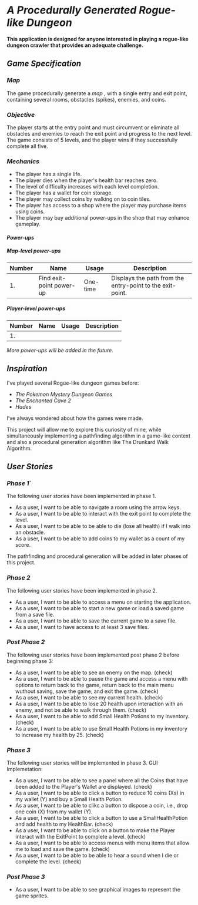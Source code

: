 # ***A Procedurally Generated Rogue-like Dungeon***

**This application is designed for anyone interested 
in playing a rogue-like dungeon crawler that 
provides an adequate challenge.**

## *Game Specification*
### *Map*
The game procedurally generate a *map* 
, with a single entry and exit point, containing 
several rooms, obstacles (spikes), enemies, and coins.
 
### *Objective*
The player starts at the entry point and must circumvent 
or eliminate all obstacles and enemies to reach the exit point 
and progress to the next level. 
The game consists of 5 levels, and the player wins
if they successfully complete all five.

### *Mechanics*
- The player has a single life.
- The player dies when the player's health 
bar reaches zero.
- The level of difficulty increases 
with each level completion. 
- The player has a wallet for coin storage.
- The player may collect coins by walking on to coin tiles.
- The player has access to a shop where the
player may purchase items using coins.
- The player may buy additional power-ups in the shop that may
enhance gameplay.

#### *Power-ups*
##### *Map-level power-ups*
|Number    |Name    |Usage    |Description    |
|----------|--------|---------|---------------|
|1. |Find exit-point power-up |One-time |Displays the path from the entry-point to the exit-point.|

##### *Player-level power-ups*
|Number    |Name    |Usage    |Description    |
|----------|--------|---------|---------------|
|1. |||||

*More power-ups will be added in the future.*

## *Inspiration*

I've played several Rogue-like dungeon games before:

- *The Pokemon Mystery Dungeon Games*
- *The Enchanted Cave 2*
- *Hades*

I’ve always wondered about how the games were made. 

This project will allow me to explore this curiosity 
of mine, while simultaneously implementing a pathfinding
algorithm in a game-like context and also a procedural generation 
algorithm like The Drunkard Walk Algorithm.

## *User Stories*
### *Phase 1*`
The following user stories have been implemented in phase 1.

- As a user, I want to be able to navigate a room using the arrow keys.
- As a user, I want to be able to interact with the exit point to complete the level. 
- As a user, I want to be able to be able to die (lose all health) if I walk into an obstacle.  
- As a user, I want to be able to add coins to my wallet as a count of my score.

The pathfinding and procedural generation will be added in later phases of this project.

### *Phase 2*

The following user stories have been implemented in phase 2.
- As a user, I want to be able to access a menu on starting the application.
- As a user, I want to be able to start a new game or load a saved game from a save file.
- As a user, I want to be able to save the current game to a save file.
- As a user, I want to have access to at least 3 save files.

### *Post Phase 2*
The following user stories have been implemented post phase 2 before beginning phase 3:

- As a user, I want to be able to see an enemy on the map. (check)
- As a user, I want to be able to pause the game and access a menu with options to
  return back to the game, return back to the main menu wuthout saving, save the
  game, and exit the game. (check)
- As a user, I want to be able to see my current health. (check)
- As a user, I want to be able to lose 20 health upon interaction with an enemy, 
  and not be able to walk through them. (check)
- As a user, I want to be able to add Small Health Potions to my inventory. (check)
- As a user, I want to be able to use Small Health Potions in my inventory to increase my health by 25. (check)

### *Phase 3*
The following user stories will be implemented in phase 3.
GUI Implemetation:
- As a user, I want to be able to see a panel where all the Coins that have been
   added to the Player's Wallet are displayed. (check)
- As a user, I want to be able to click a button to reduce 10 coins (Xs) in my wallet (Y) and buy a Small Health Potion.
- As a user, I want to be able to clikc a button to dispose a coin, i.e., drop one coin (X) from my wallet (Y).
- As a user, I want to be able to click a button  to use a SmallHealthPotion and 
   add health to my HealthBar. (check)
- As a user, I want to be able to click on a button to make the Player interact
   with the ExitPoint to complete a level. (check)
- As a user, I want to be able to access menus with menu items that allow me
   to load and save the game. (check)
- As a user, I want to be able to be able to hear a sound when I die or complete the level. (check)

### *Post Phase 3*
- As a user, I want to be able to see graphical images to represent the game sprites. 


	
